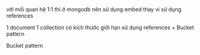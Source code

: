 với mối quan hệ 1:1
thì ở mongodb nên sử dụng embed thay vì sử dụng references

1 document 1 collection có kích thước giới hạn 
sử dụng references + Bucket pattern


Bucket pattern
